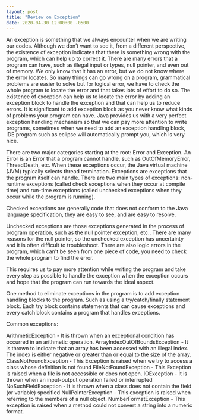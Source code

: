 ```yaml
---
layout: post
title: "Review on Exception"
date: 2020-04-30 12:00:00 -0500
---
```


An exception is something that we always encounter when we are writing our codes. Although we don’t want to see it, from a different perspective, the existence of exception indicates that there is something wrong with the program, which can help up to correct it. There are many errors that a program can have, such as illegal input or types, null pointer, and even out of memory. We only know that it has an error, but we do not know where the error locates. So many things can go wrong on a program, grammatical problems are easier to solve but for logical error, we have to check the whole program to locate the error and that takes lots of effort to do so. The existence of exception can help us to locate the error by adding an exception block to handle the exception and that can help us to reduce errors. It is significant to add exception block as you never know what kinds of problems your program can have. Java provides us with a very perfect exception handling mechanism so that we can pay more attention to write programs, sometimes when we need to add an exception handling block, IDE program such as eclipse will automatically prompt you, which is very nice.

There are two major categories starting at the root: Error and Exception. An Error is an Error that a program cannot handle, such as OutOfMemoryError, ThreadDeath, etc. When these exceptions occur, the Java virtual machine (JVM) typically selects thread termination. Exceptions are exceptions that the program itself can handle. There are two main types of exceptions: non-runtime exceptions (called check exceptions when they occur at compile time) and run-time exceptions (called unchecked exceptions when they occur while the program is running).

Checked exceptions are generally code that does not conform to the Java language specification, they are easy to see, and are easy to resolve.

Unchecked exceptions are those exceptions generated in the process of program operation, such as the null pointer exception, etc.. There are many reasons for the null pointer, so the unchecked exception has uncertainty and it is often difficult to troubleshoot. There are also logic errors in the program, which can't be seen from one piece of code, you need to check the whole program to find the error.

This requires us to pay more attention while writing the program and take every step as possible to handle the exception when the exception occurs and hope that the program can run towards the ideal aspect.

One method to eliminate exceptions in the program is to add exception handling blocks to the program. Such as using a try/catch/finally statement block. Each try block contains statements that can cause exceptions and every catch block contains a program that handles exceptions.

Common exceptions:

ArithmeticException - It is thrown when an exceptional condition has occurred in an arithmetic operation.
ArrayIndexOutOfBoundsException - It is thrown to indicate that an array has been accessed with an illegal index. The index is either negative or greater than or equal to the size of the array.
ClassNotFoundException - This Exception is raised when we try to access a class whose definition is not found
FileNotFoundException - This Exception is raised when a file is not accessible or does not open.
IOException - It is thrown when an input-output operation failed or interrupted
NoSuchFieldException - It is thrown when a class does not contain the field (or variable) specified
NullPointerException - This exception is raised when referring to the members of a null object.
NumberFormatException - This exception is raised when a method could not convert a string into a numeric format.

